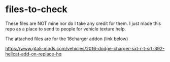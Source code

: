 # files-to-check
These files are NOT mine nor do I take any credit for them. I just made this repo as a place to send to people for vehicle texture help. 


The attached files are for the 16charger addon (link below)


https://www.gta5-mods.com/vehicles/2016-dodge-charger-sxt-r-t-srt-392-hellcat-add-on-replace-hq
